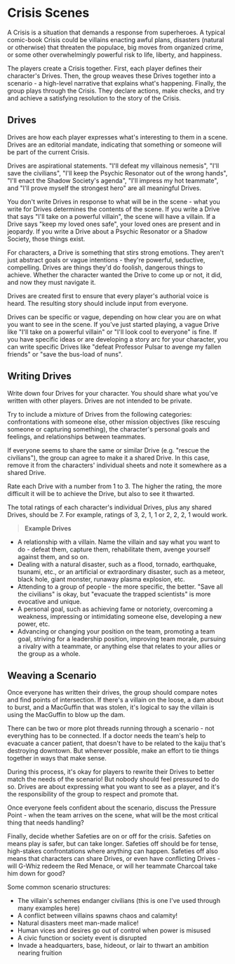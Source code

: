 # Crisis Scenes

A Crisis is a situation that demands a response from superheroes. A typical comic-book Crisis could be villains enacting awful plans, disasters (natural or otherwise) that threaten the populace, big moves from organized crime, or some other overwhelmingly powerful risk to life, liberty, and happiness.

The players create a Crisis together. First, each player defines their character's Drives. Then, the group weaves these Drives together into a scenario - a high-level narrative that explains what's happening. Finally, the group plays through the Crisis. They declare actions, make checks, and try and achieve a satisfying resolution to the story of the Crisis.

## Drives

Drives are how each player expresses what's interesting to them in a scene. Drives are an editorial mandate, indicating that something or someone will be part of the current Crisis.

Drives are aspirational statements. "I'll defeat my villainous nemesis", "I'll save the civilians", "I'll keep the Psychic Resonator out of the wrong hands", "I'll enact the Shadow Society's agenda", "I'll impress my hot teammate", and "I'll prove myself the strongest hero" are all meaningful Drives.

You don't write Drives in response to what will be in the scene - what you write for Drives determines the contents of the scene. If you write a Drive that says "I'll take on a powerful villain", the scene will have a villain. If a Drive says "keep my loved ones safe", your loved ones are present and in jeopardy. If you write a Drive about a Psychic Resonator or a Shadow Society, those things exist.

For characters, a Drive is something that stirs strong emotions. They aren't just abstract goals or vague intentions - they're powerful, seductive, compelling. Drives are things they'd do foolish, dangerous things to achieve. Whether the character wanted the Drive to come up or not, it did, and now they must navigate it.

Drives are created first to ensure that every player's authorial voice is heard. The resulting story should include input from everyone.

Drives can be specific or vague, depending on how clear you are on what you want to see in the scene. If you've just started playing, a vague Drive like "I'll take on a powerful villain" or "I'll look cool to everyone" is fine. If you have specific ideas or are developing a story arc for your character, you can write specific Drives like "defeat Professor Pulsar to avenge my fallen friends" or "save the bus-load of nuns".

## Writing Drives

Write down four Drives for your character. You should share what you've written with other players. Drives are not intended to be private.

Try to include a mixture of Drives from the following categories: confrontations with someone else, other mission objectives (like rescuing someone or capturing something), the character's personal goals and feelings, and relationships between teammates.

If everyone seems to share the same or similar Drive (e.g. "rescue the civilians"), the group can agree to make it a shared Drive. In this case, remove it from the characters' individual sheets and note it somewhere as a shared Drive.

Rate each Drive with a number from 1 to 3. The higher the rating, the more difficult it will be to achieve the Drive, but also to see it thwarted.

The total ratings of each character's individual Drives, plus any shared Drives, should be 7. For example, ratings of 3, 2, 1, 1 or 2, 2, 2, 1 would work.

> **Example Drives**
- A relationship with a villain. Name the villain and say what you want to do - defeat them, capture them, rehabilitate them, avenge yourself against them, and so on.
- Dealing with a natural disaster, such as a flood, tornado, earthquake, tsunami, etc., or an artificial or extraordinary disaster, such as a meteor, black hole, giant monster, runaway plasma explosion, etc.
- Attending to a group of people - the more specific, the better. "Save all the civilians" is okay, but "evacuate the trapped scientists" is more evocative and unique.
- A personal goal, such as achieving fame or notoriety, overcoming a weakness, impressing or intimidating someone else, developing a new power, etc.
- Advancing or changing your position on the team, promoting a team goal, striving for a leadership position, improving team morale, pursuing a rivalry with a teammate, or anything else that relates to your allies or the group as a whole.
> 

## Weaving a Scenario

Once everyone has written their drives, the group should compare notes and find points of intersection. If there's a villain on the loose, a dam about to burst, and a MacGuffin that was stolen, it's logical to say the villain is using the MacGuffin to blow up the dam.

There can be two or more plot threads running through a scenario - not everything has to be connected. If a doctor needs the team's help to evacuate a cancer patient, that doesn't have to be related to the kaiju that's destroying downtown. But wherever possible, make an effort to tie things together in ways that make sense.

During this process, it's okay for players to rewrite their Drives to better match the needs of the scenario! But nobody should feel pressured to do so. Drives are about expressing what you want to see as a player, and it's the responsibility of the group to respect and promote that.

Once everyone feels confident about the scenario, discuss the Pressure Point - when the team arrives on the scene, what will be the most critical thing that needs handling?

Finally, decide whether Safeties are on or off for the crisis. Safeties on means play is safer, but can take longer. Safeties off should be for tense, high-stakes confrontations where anything can happen. Safeties off also means that characters can share Drives, or even have conflicting Drives - will G-Whiz redeem the Red Menace, or will her teammate Charcoal take him down for good?

Some common scenario structures:

- The villain's schemes endanger civilians (this is one I've used through many examples here)
- A conflict between villains spawns chaos and calamity!
- Natural disasters meet man-made malice!
- Human vices and desires go out of control when power is misused
- A civic function or society event is disrupted
- Invade a headquarters, base, hideout, or lair to thwart an ambition nearing fruition